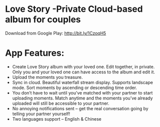 # Love Story -Private Cloud-based album for couples
Download from Google Play: http://bit.ly/1CzoqH5
# App Features:
<ul>
<li>Create Love Story album with your loved one. Edit together, in private. Only you and your loved one can have access to the album and edit it.</li>
<li>Upload the moments you treasure.</li>
<li>Sync in cloud. Beautiful waterfall stream display. Supports landscape mode. Sort moments by ascending or descending time order.</li>
<li>You don’t have to wait until you’ve matched with your partner to start uploading moments. Match anytime and the moments you’ve already uploaded will still be accessible to your partner.</li>
<li>No annoying notifications sent – get the real conversation going by telling your partner yourself!</li>
<li>Two languages support – English & Chinese</li>
</ul>
